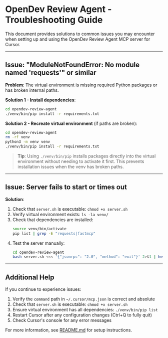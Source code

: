 # OpenDev Review Agent - Troubleshooting Guide

This document provides solutions to common issues you may encounter when setting up and using the OpenDev Review Agent MCP server for Cursor.

---

## Issue: "ModuleNotFoundError: No module named 'requests'" or similar

**Problem**: The virtual environment is missing required Python packages or has broken internal paths.

**Solution 1 - Install dependencies**:
```bash
cd opendev-review-agent
./venv/bin/pip install -r requirements.txt
```

**Solution 2 - Recreate virtual environment** (if paths are broken):
```bash
cd opendev-review-agent
rm -rf venv
python3 -m venv venv
./venv/bin/pip install -r requirements.txt
```

> **Tip**: Using `./venv/bin/pip` installs packages directly into the virtual environment without needing to activate it first. This prevents installation issues when the venv has broken paths.

---

## Issue: Server fails to start or times out

**Solution**:
1. Check that `server.sh` is executable: `chmod +x server.sh`
2. Verify virtual environment exists: `ls -la venv/`
3. Check that dependencies are installed:
   ```bash
   source venv/bin/activate
   pip list | grep -E "requests|fastmcp"
   ```
4. Test the server manually:
   ```bash
   cd opendev-review-agent
   bash server.sh <<< '{"jsonrpc": "2.0", "method": "exit"}' 2>&1 | head -20
   ```

---

## Additional Help

If you continue to experience issues:

1. Verify the `command` path in `~/.cursor/mcp.json` is correct and absolute
2. Check that `server.sh` is executable: `chmod +x server.sh`
3. Ensure virtual environment has all dependencies: `./venv/bin/pip list`
4. Restart Cursor after any configuration changes (Ctrl+Q to fully quit)
5. Check Cursor's console for any error messages

For more information, see [README.md](README.md) for setup instructions.

